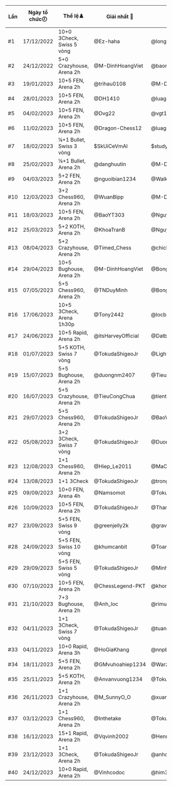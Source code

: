 Lần|Ngày tổ chức🕗|Thể lệ♟️|Giải nhất 🥇|Giải nhì 🥈|Giải ba🥉|Tổng số kì thủ|Link giải
---|---|---|---|---|---|---|---
#1|17/12/2022|10+0 3Check, Swiss 5 vòng|@Ez-haha|@longgr29|@darknam119|101|/tournament/3629394
#2|24/12/2022|5+0 Crazyhouse, Arena 2h|@M-DinhHoangViet|@baonguyen007|@datnguyensy|106|/arena/2353520
#3|19/01/2023|10+5 FEN, Arena 2h|@trihau0108|@M-DinhHoangViet|@newtoplaychess1234|98|arena/2391595
#4|28/01/2023|10+5 FEN, Arena 2h|@DH1410|@luagagiaidau|@lttquoc|48|/arena/2415207
#5|04/02/2023|10+5 FEN, Arena 2h|@Dvg22|@vgt187|@Tony2442|94|/arena/2457599
#6|11/02/2023|10+5 FEN, Arena 2h|@Dragon-Chess12|@luagagiaidau|@DH1410|47|/arena/2500438
#7|18/02/2023|¼+1 Bullet, Swiss 3 vòng|$SkUiCeVmAl|$studychess2009|$Chesslivestream2013|05|%swiss/bfLmd9FU
#8|25/02/2023|⅙+1 Bullet, Arena 2h|@danghuutin|@M-DinhHoangViet|@duongnm2407|71|/arena/2514918
#9|04/03/2023|5+2 FEN, Arena 2h|@nguoibian1234|@Walkerxvn|@adolfnguyen2008|92|/arena/2537060
#10|12/03/2023|3+2 Chess960, Arena 2h|@WuanBipp|@M-DinhHoangViet|@TranBaoAnh|58|/arena/2570938
#11|18/03/2023|10+5 FEN, Arena 2h|@BaoYT303|@NguyenNgocThaoNguyen|@245iiooklVN|47|/arena/2571958
#12|25/03/2023|5+2 KOTH, Arena 2h|@KhoaTranB|@NguyenNgocThaoNguyen|@sovietunion1922|71|/arena/2595797
#13|08/04/2023|5+2 Crazyhouse, Arena 2h|@Timed_Chess|@chickenvds|@anhkhanhdeptrainhatthe|52|/arena/2621423
#14|29/04/2023|10+5 Bughouse, Arena 2h|@M-DinhHoangViet|@Bongcloud0403|@CaiNitCungChangCon|51|/arena/2659721
#15|07/05/2023|5+5 Chess960, Arena 2h|@TNDuyMinh|@Bongcloud0403|@NguyenPanAnhTuan2k9|81|/arena/2683469
#16|17/06/2023|10+5 3Check, Arena 1h30p|@Tony2442|@locbughouse|@TrongVinh123|41|/arena/2736589
#17|24/06/2023|10+5 Rapid, Arena 2h|@itsHarveyOfficial|@Datbeo0259|@TruongSonVN210|56|/arena/2750782
#18|01/07/2023|5+5 KOTH, Swiss 7 vòng|@TokudaShigeoJr|@LightInMyEye|@Tony2442|31|/tournament/4133434
#19|15/07/2023|5+5 Bughouse, Arena 2h|@duongnm2407|@TieuCongChua|@QuangDung2408|80|/arena/2817029
#20|16/07/2023|5+5 Crazyhouse, Arena 2h|@TieuCongChua|@tienthanh2020|@HuongKhiet|50|/arena/2828662
#21|29/07/2023|5+5 Chess960, Arena 2h|@TokudaShigeoJr|@BaoYT303|@thanhtinh2009|39|/arena/2843048
#22|05/08/2023|3+2 3Check, Swiss 7 vòng|@TokudaShigeoJr|@Duong_Nhat|@TrongVinh123|40|/tournament/4210551
#23|12/08/2023|1+1 Chess960, Arena 2h|@Hiep_Le2011|@MaCUONG123|@khointa|61|/arena/2877907
#24|13/08/2023|1+1 3Check|@TokudaShigeoJr|@trongvinh123|@tungjohn1999|45|/arena/2877908
#25|09/09/2023|10+0 FEN, Arena 4h|@Namsomot|@TokudaShigeoJr|@doandinhlam22|83|/arena/2916621
#26|10/09/2023|10+5 FEN, Arena 2h|@TokudaShigeoJr|@ThanhBinhHaNam|@MinhBlack2808|60|/arena/2917392
#27|23/09/2023|5+5 FEN, Swiss 9 vòng|@greenjelly2k|@gravityrarl123|@khumcanbit|42|/tournament/4304276
#28|24/09/2023|5+5 FEN, Swiss 10 vòng|@khumcanbit|@ToanDucBui|@TRUONGHIEUNGHIA247|34|/tournament/4304504
#29|29/09/2023|5+5 FEN, Swiss 5 vòng|@TokudaShigeoJr|@MinhBlack2808|@songokudragonball2012|17|/tournament/4304515
#30|07/10/2023|10+5 FEN, Arena 2h|@ChessLegend-PKT|@khongten00|@tungjohn1999|40|/arena/2968427
#31|21/10/2023|7+3 Bughouse, Arena 2h|@Anh_loc|@rimuru9102|@Huongkhiet|91|/arena/2993092
#32|04/11/2023|1+1 3Check, Swiss 7 vòng|@TokudaShigeoJr|@tuanfunboy|@TNKP2012|21|/tournament/4362342
#33|04/11/2023|10+0 Rapid, Arena 3h|@HoGiaKhang|@nnpblood|@tungGMvp|76|/arena/3007669
#34|18/11/2023|5+5 FEN, Arena 2h|@GMvuhoahiep1234|@Warzard1|@SternVN|61|/arena/3043653
#35|25/11/2023|5+5 KOTH, Arena 2h|@Anvanvuong1234|@TokudaShigeoJr|@nguyendat2005|59|/arena/3056138
#36|26/11/2023|1+1 Crazyhouse, Arena 2h|@M_SunnyO_O|@xuanvinhvioeduvn|@knightnight97|58|/arena/3056575
#37|03/12/2023|1+1 Chess960, Arena 2h|@Inthetake|@TokudaShigeoJr|@nguyentanphat369|48|/arena/3069170
#38|16/12/2023|15+1 Rapid, Arena 2h|@Vqvinh2002|@Henry080812|@haikhoa1102|60|/arena/3069603
#39|23/12/2023|1+1 3Check, Arena 2h|@TokudaShigeoJr|@anhduyph|@tungjohn1999|38|/arena/3126538
#40|24/12/2023|10+0 Rapid, Arena 2h|@Vinhcodoc|@him321123|@nvvvgn|66|/arena/3127073
